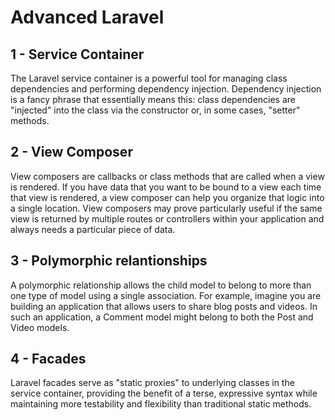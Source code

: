 # Advanced Laravel

## 1 - Service Container

<p>
The Laravel service container is a powerful tool for managing class dependencies and performing dependency injection. Dependency injection is a fancy phrase that essentially means this: class dependencies are "injected" into the class via the constructor or, in some cases, "setter" methods.
</p>

## 2 - View Composer

<p>
View composers are callbacks or class methods that are called when a view is rendered. If you have data that you want to be bound to a view each time that view is rendered, a view composer can help you organize that logic into a single location. View composers may prove particularly useful if the same view is returned by multiple routes or controllers within your application and always needs a particular piece of data.
</p>

## 3 - Polymorphic relantionships

<p>
A polymorphic relationship allows the child model to belong to more than one type of model using a single association. For example, imagine you are building an application that allows users to share blog posts and videos. In such an application, a Comment model might belong to both the Post and Video models.
</p>

## 4 - Facades

<p>
Laravel facades serve as "static proxies" to underlying classes in the service container, providing the benefit of a terse, expressive syntax while maintaining more testability and flexibility than traditional static methods.
</p>